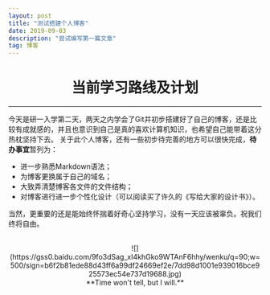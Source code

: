 ```yaml
---
layout: post
title: "测试搭建个人博客"
date: 2019-09-03 
description: "尝试编写第一篇文章"
tag: 博客 
---   
```

# <center>**当前学习路线及计划**</center>
 ------
 今天是研一入学第二天，两天之内学会了Git并初步搭建好了自己的博客，还是比较有成就感的，并且也意识到自己是真的喜欢计算机知识，也希望自己能带着这分热枕坚持下去。
 关于此个人博客，还有一些初步待完善的地方可以很快完成，**待办事宜**暂列为：
 
 - 进一步熟悉Markdown语法；
 - 为博客更换属于自己的域名；
 - 大致弄清楚博客各文件的文件结构；
 - 对博客进行进一步个性化设计（可以阅读买了许久的《写给大家的设计书》）。
 

 当然，更重要的还是能始终怀揣着好奇心坚持学习，没有一天应该被辜负。祝我们终将自由。
 <br/><br/>

<center>![](https://gss0.baidu.com/9fo3dSag_xI4khGko9WTAnF6hhy/wenku/q=90;w=500/sign=b6f2b81ede88d43ff6a99df24669ef2e/7dd98d1001e939016bce925573ec54e737d19688.jpg)</center>
<center>**Time won't tell, but I will.**</center>